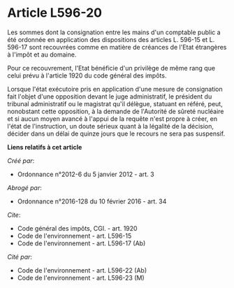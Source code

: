 # Article L596-20

Les sommes dont la consignation entre les mains d'un comptable public a été ordonnée en application des dispositions des
articles L. 596-15 et L. 596-17 sont recouvrées comme en matière de créances de l'Etat étrangères à l'impôt et au domaine. 

Pour ce recouvrement, l'Etat bénéficie d'un privilège de même rang que celui prévu à l'article 1920 du code général des
impôts. 

Lorsque l'état exécutoire pris en application d'une mesure de consignation fait l'objet d'une opposition devant le juge
administratif, le président du tribunal administratif ou le magistrat qu'il délègue, statuant en référé, peut, nonobstant
cette opposition, à la demande de l'Autorité de sûreté nucléaire et si aucun moyen avancé à l'appui de la requête n'est
propre à créer, en l'état de l'instruction, un doute sérieux quant à la légalité de la décision, décider dans un délai de
quinze jours que le recours ne sera pas suspensif.

**Liens relatifs à cet article**

_Créé par_:

  - Ordonnance n°2012-6 du 5 janvier 2012 - art. 3

_Abrogé par_:

  - Ordonnance n°2016-128 du 10 février 2016 - art. 34

_Cite_:

  - Code général des impôts, CGI. - art. 1920
  - Code de l'environnement - art. L596-15
  - Code de l'environnement - art. L596-17 (Ab)

_Cité par_:

  - Code de l'environnement - art. L596-22 (Ab)
  - Code de l'environnement - art. L596-23 (M)
